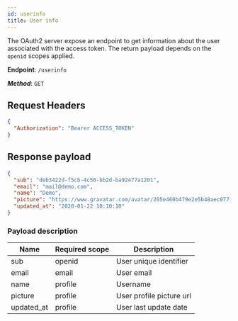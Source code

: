 ```yaml
---
id: userinfo
title: User info
---
```


The OAuth2 server expose an endpoint to get information about the user associated with the access token.
The return payload depends on the `openid` scopes applied.

**Endpoint**: `/userinfo`

***Method***: `GET`

## Request Headers
```json
{
  "Authorization": "Bearer ACCESS_TOKEN"
}
```

## Response payload
```json
{
  "sub": "deb3422d-f5cb-4c50-bb2d-ba92477a1201",
  "email": "mail@demo.com",
  "name": "Demo",
  "picture": "https://www.gravatar.com/avatar/205e460b479e2e5b48aec07710c08d50",
  "updated_at": "2020-01-22 10:10:10"
}
```

### Payload description

| Name       | Required scope | Description              |
|------------|----------------|--------------------------|
| sub        | openid         | User unique identifier   |
| email      | email          | User email               |
| name       | profile        | Username                 |
| picture    | profile        | User profile picture url |
| updated_at | profile        | User last update date    |

